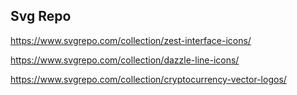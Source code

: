 ## Svg Repo

https://www.svgrepo.com/collection/zest-interface-icons/

https://www.svgrepo.com/collection/dazzle-line-icons/

https://www.svgrepo.com/collection/cryptocurrency-vector-logos/